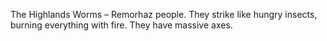 The Highlands
Worms – Remorhaz people. They strike like hungry insects, burning everything with fire. They have massive axes. 
